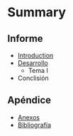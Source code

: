 # Summary

## Informe

* [Introduction](README.md)
* [Desarrollo](chapter1.md)
  * Tema I
* Conclisión

## Apéndice

* [Anexos](anexos.md)
* [Bibliografía](bibliografia.md)

